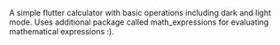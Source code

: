 A simple flutter calculator with basic operations including dark and light mode.
Uses additional package called math_expressions for evaluating mathematical expressions :).
